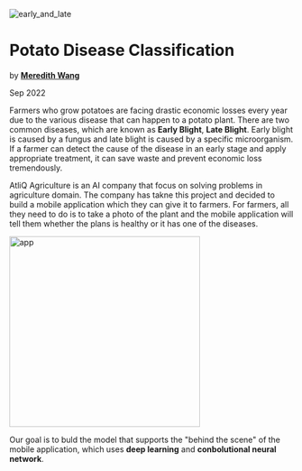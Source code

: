 ![early_and_late](https://user-images.githubusercontent.com/105242871/188295263-761359b7-497f-4563-8df5-a2360e2c8bf0.jpeg)

# Potato Disease Classification
by **[Meredith Wang](https://www.linkedin.com/in/m3redithw/)**

Sep 2022

Farmers who grow potatoes are facing drastic economic losses every year due to the various disease that can happen to a potato plant. There are two common diseases, which are known as **Early Blight**, **Late Blight**. Early blight is caused by a fungus and late blight is caused by a specific microorganism. If a farmer can detect the cause of the disease in an early stage and apply appropriate treatment, it can save waste and prevent economic loss tremendously.

AtliQ Agriculture is an AI company that focus on solving problems in agriculture domain. The company has takne this project and decided to build a mobile application which they can give it to farmers. For farmers, all they need to do is to take a photo of the plant and the mobile application will tell them whether the plans is healthy or it has one of the diseases.

<img width="338" alt="app" src="https://user-images.githubusercontent.com/105242871/188295288-b8d258b6-068c-465e-affd-c035994094e2.png">


Our goal is to buld the model that supports the "behind the scene" of the mobile application, which uses **deep learning** and **conbolutional neural network**.

